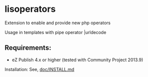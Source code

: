 lisoperators
============

Extension to enable and provide new php operators

Usage in templates with pipe operator |urldecode 

Requirements:
-------------
- eZ Publish 4.x or higher (tested with Community Project 2013.9)

Installation: See, [doc/INSTALL.md](doc/INSTALL.md)
